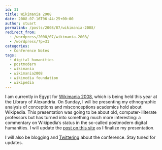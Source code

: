 ```yaml
---
id: 31
title: Wikimania 2008
date: 2008-07-16T06:44:25+00:00
author: stuart
permalink: /posts/2008/07/wikimania-2008/
redirect_from:
  - /wordpress/2008/07/wikimania-2008/
  - /wordpress/?p=31
categories:
  - Conference Notes
tags:
  - digital humanities
  - postmodern
  - wikimania
  - wikimania2008
  - wikimedia foundation
  - wikipedia
---
```

I am currently in Egypt for [Wikimania 2008](http://wikimania2008.wikimedia.org), which is being held this year at the Library of Alexandria. On Sunday, I will be presenting my ethnographic analysis of conceptions and misconceptions academics hold about Wikipedia. This presentation was going to be about old, computer-illiterate professors but has turned into something much more interesting: a commentary on Wikipedia&#8217;s status in the so-called postmodern digital humanities. I will update the [post on this site](http://www.stuartgeiger.com/wordpress/conference-presentations/2008/05/10/conceptions-and-misconceptions-academics-hold-about-wikipedia/) as I finalize my presentation.

I will also be blogging and [Twittering](http://www.twitter.com/staeiou) about the conference. Stay tuned for updates.